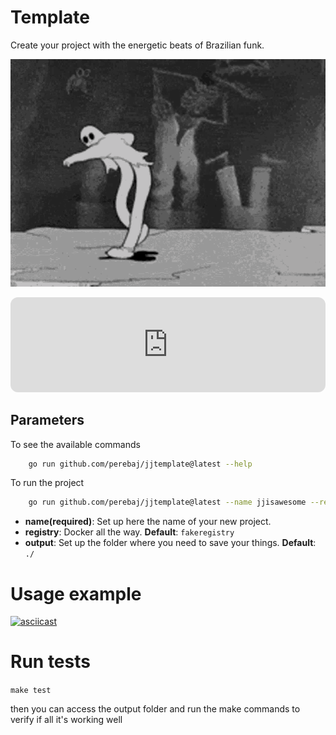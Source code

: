 # Template 

Create your project with the energetic beats of Brazilian funk.


![](assets/ghostemane.gif)
<iframe style="border-radius:12px" src="https://open.spotify.com/embed/playlist/4wx6DK2qWpuue5fRB27qyz?utm_source=generator" width="100%" height="152" frameBorder="0" allowfullscreen="" allow="autoplay; clipboard-write; encrypted-media; fullscreen; picture-in-picture" loading="lazy"></iframe>



## Parameters

To see the available commands

```bash
    go run github.com/perebaj/jjtemplate@latest --help
```

To run the project

```bash
    go run github.com/perebaj/jjtemplate@latest --name jjisawesome --registry perebaj
```

* **name(required)**: Set up here the name of your new project. 
* **registry**: Docker all the way. **Default**: `fakeregistry`
* **output**: Set up the folder where you need to save your things. **Default**: `./`

# Usage example

[![asciicast](https://asciinema.org/a/N8X7IyzrTkzVsUF5YYwoda64k.svg)](https://asciinema.org/a/N8X7IyzrTkzVsUF5YYwoda64k)

# Run tests

`make test`

then you can access the output folder and run the make commands to verify if all it's working well
